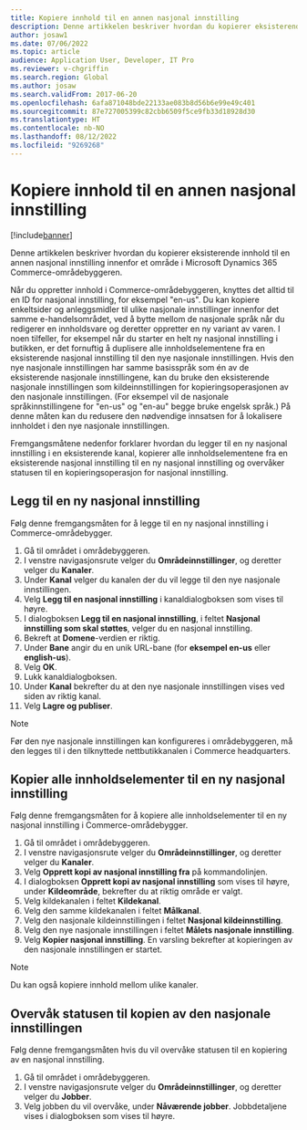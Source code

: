 ```yaml
---
title: Kopiere innhold til en annen nasjonal innstilling
description: Denne artikkelen beskriver hvordan du kopierer eksisterende innhold til en annen nasjonal innstilling innenfor et område i Microsoft Dynamics 365 Commerce-områdebyggeren.
author: josaw1
ms.date: 07/06/2022
ms.topic: article
audience: Application User, Developer, IT Pro
ms.reviewer: v-chgriffin
ms.search.region: Global
ms.author: josaw
ms.search.validFrom: 2017-06-20
ms.openlocfilehash: 6afa871048bde22133ae083b8d56b6e99e49c401
ms.sourcegitcommit: 87e727005399c82cbb6509f5ce9fb33d18928d30
ms.translationtype: HT
ms.contentlocale: nb-NO
ms.lasthandoff: 08/12/2022
ms.locfileid: "9269268"
---
```

# <a name="copy-content-to-another-locale"></a>Kopiere innhold til en annen nasjonal innstilling

[!include[banner](../includes/banner.md)]

Denne artikkelen beskriver hvordan du kopierer eksisterende innhold til en annen nasjonal innstilling innenfor et område i Microsoft Dynamics 365 Commerce-områdebyggeren.

Når du oppretter innhold i Commerce-områdebyggeren, knyttes det alltid til en ID for nasjonal innstilling, for eksempel "en-us". Du kan kopiere enkeltsider og anleggsmidler til ulike nasjonale innstillinger innenfor det samme e-handelsområdet, ved å bytte mellom de nasjonale språk når du redigerer en innholdsvare og deretter oppretter en ny variant av varen. I noen tilfeller, for eksempel når du starter en helt ny nasjonal innstilling i butikken, er det fornuftig å duplisere alle innholdselementene fra en eksisterende nasjonal innstilling til den nye nasjonale innstillingen. Hvis den nye nasjonale innstillingen har samme basisspråk som én av de eksisterende nasjonale innstillingene, kan du bruke den eksisterende nasjonale innstillingen som kildeinnstillingen for kopieringsoperasjonen av den nasjonale innstillingen. (For eksempel vil de nasjonale språkinnstillingene for "en-us" og "en-au" begge bruke engelsk språk.) På denne måten kan du redusere den nødvendige innsatsen for å lokalisere innholdet i den nye nasjonale innstillingen.

Fremgangsmåtene nedenfor forklarer hvordan du legger til en ny nasjonal innstilling i en eksisterende kanal, kopierer alle innholdselementene fra en eksisterende nasjonal innstilling til en ny nasjonal innstilling og overvåker statusen til en kopieringsoperasjon for nasjonal innstilling.

## <a name="add-a-new-locale"></a>Legg til en ny nasjonal innstilling

Følg denne fremgangsmåten for å legge til en ny nasjonal innstilling i Commerce-områdebygger.

1. Gå til området i områdebyggeren.
1. I venstre navigasjonsrute velger du **Områdeinnstillinger**, og deretter velger du **Kanaler**.
1. Under **Kanal** velger du kanalen der du vil legge til den nye nasjonale innstillingen.
1. Velg **Legg til en nasjonal innstilling** i kanaldialogboksen som vises til høyre.
1. I dialogboksen **Legg til en nasjonal innstilling**, i feltet **Nasjonal innstilling som skal støttes**, velger du en nasjonal innstilling.
1. Bekreft at **Domene**-verdien er riktig.
1. Under **Bane** angir du en unik URL-bane (for **eksempel en-us** eller **english-us**).
1. Velg **OK**.
1. Lukk kanaldialogboksen.
1. Under **Kanal** bekrefter du at den nye nasjonale innstillingen vises ved siden av riktig kanal.
1. Velg **Lagre og publiser**.

> [!NOTE]
> Før den nye nasjonale innstillingen kan konfigureres i områdebyggeren, må den legges til i den tilknyttede nettbutikkanalen i Commerce headquarters.

## <a name="copy-all-content-items-to-a-new-locale"></a>Kopier alle innholdselementer til en ny nasjonal innstilling

Følg denne fremgangsmåten for å kopiere alle innholdselementer til en ny nasjonal innstilling i Commerce-områdebygger.

1. Gå til området i områdebyggeren.
1. I venstre navigasjonsrute velger du **Områdeinnstillinger**, og deretter velger du **Kanaler**.
1. Velg **Opprett kopi av nasjonal innstilling fra** på kommandolinjen.
1. I dialogboksen **Opprett kopi av nasjonal innstilling** som vises til høyre, under **Kildeområde**, bekrefter du at riktig område er valgt.
1. Velg kildekanalen i feltet **Kildekanal**.
1. Velg den samme kildekanalen i feltet **Målkanal**.
1. Velg den nasjonale kildeinnstillingen i feltet **Nasjonal kildeinnstilling**.
1. Velg den nye nasjonale innstillingen i feltet **Målets nasjonale innstilling**.
1. Velg **Kopier nasjonal innstilling**. En varsling bekrefter at kopieringen av den nasjonale innstillingen er startet.

> [!NOTE]
> Du kan også kopiere innhold mellom ulike kanaler.

## <a name="monitor-the-status-of-the-locale-copy"></a>Overvåk statusen til kopien av den nasjonale innstillingen

Følg denne fremgangsmåten hvis du vil overvåke statusen til en kopiering av en nasjonal innstilling.

1. Gå til området i områdebyggeren.
1. I venstre navigasjonsrute velger du **Områdeinnstillinger**, og deretter velger du **Jobber**.
1. Velg jobben du vil overvåke, under **Nåværende jobber**. Jobbdetaljene vises i dialogboksen som vises til høyre.
